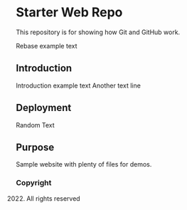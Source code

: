 # Starter Web Repo

This repository is for showing how Git and GitHub work.

Rebase example text
## Introduction 
Introduction example text
Another text line
## Deployment
Random Text

## Purpose

Sample website with plenty of files for demos.

### Copyright
2022. All rights reserved